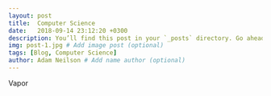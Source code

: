 ```yaml
---
layout: post
title:  Computer Science
date:   2018-09-14 23:12:20 +0300
description: You’ll find this post in your `_posts` directory. Go ahead and edit it and re-build the site to see your changes. # Add post description (optional)
img: post-1.jpg # Add image post (optional)
tags: [Blog, Computer Science]
author: Adam Neilson # Add name author (optional)
---
```

Vapor
